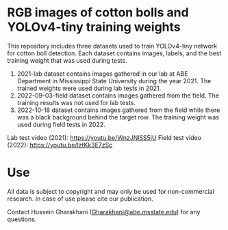 # RGB images of cotton bolls and YOLOv4-tiny training weights
This repository includes three datasets used to train YOLOv4-tiny network for cotton boll detection. Each dataset contains images, labels, and the best training weight that was used during tests.
1) 2021-lab dataset contains images gathered in our lab at ABE Department in Mississippi State University during the year 2021. The trained weights were used during lab tests in 2021.
2) 2022-09-03-field dataset contains images gathered from the field. The training results was not used for lab tests.
3) 2022-10-18 dataset contains images gathered from the field while there was a black background behind the target row. The training weight was used during field tests in 2022.

Lab test video (2021): https://youtu.be/WnzJNlSS5iU
Field test video (2022): https://youtu.be/IztKk3E7zSc

# Use
All data is subject to copyright and may only be used for non-commercial research. In case of use please cite our publication.

Contact Hussein Gharakhani (Gharakhani@abe.msstate.edu) for any questions.
